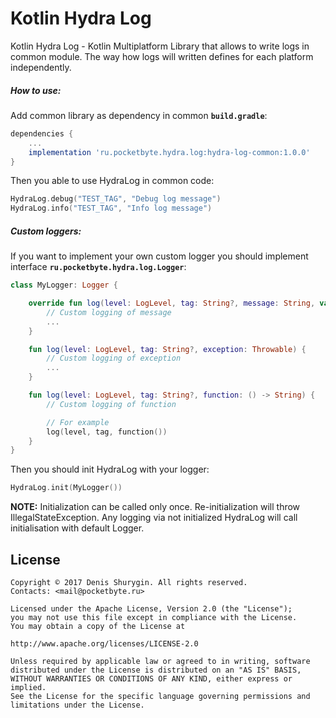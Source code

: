 # Kotlin Hydra Log
Kotlin Hydra Log - Kotlin Multiplatform Library that allows to write logs in common module. The way how logs will written defines for each platform independently.

##### How to use:
Add common library as dependency in common **`build.gradle`**:
```gradle
dependencies {
    ...
    implementation 'ru.pocketbyte.hydra.log:hydra-log-common:1.0.0'
}
```
Then you able to use HydraLog in common code:
```Kotlin
HydraLog.debug("TEST_TAG", "Debug log message")
HydraLog.info("TEST_TAG", "Info log message")
```

##### Custom loggers:
If you want to implement your own custom logger you should implement interface **`ru.pocketbyte.hydra.log.Logger`**:
```Kotlin
class MyLogger: Logger {

    override fun log(level: LogLevel, tag: String?, message: String, vararg arguments: Any) {
        // Custom logging of message
        ...
    }

    fun log(level: LogLevel, tag: String?, exception: Throwable) {
        // Custom logging of exception
        ...
    }

    fun log(level: LogLevel, tag: String?, function: () -> String) {
        // Custom logging of function

        // For example
        log(level, tag, function())
    }
}
```
Then you should init HydraLog with your logger:
```Kotlin
HydraLog.init(MyLogger())
```
**NOTE:** Initialization can be called only once. Re-initialization will throw IllegalStateException. Any logging via not initialized HydraLog will call initialisation with default Logger.

## License
```
Copyright © 2017 Denis Shurygin. All rights reserved.
Contacts: <mail@pocketbyte.ru>

Licensed under the Apache License, Version 2.0 (the "License");
you may not use this file except in compliance with the License.
You may obtain a copy of the License at

http://www.apache.org/licenses/LICENSE-2.0

Unless required by applicable law or agreed to in writing, software
distributed under the License is distributed on an "AS IS" BASIS,
WITHOUT WARRANTIES OR CONDITIONS OF ANY KIND, either express or implied.
See the License for the specific language governing permissions and
limitations under the License.
```


